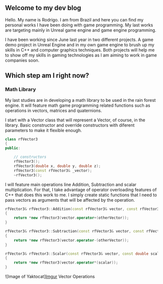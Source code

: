 ## Welcome to my dev blog

Hello. My name is Rodrigo. I am from Brazil and here you can find my personal works I have been doing with game programming.
My last works are targeting mainly in Unreal game engine and game engine programming.

I have been working since June last year in two different projects. A game demo project in Unreal Engine and in my own game engine to brush up my skills in C++ and computer graphics techniques. Both projects will help me to show off my skills in gaming technologies as I am aiming to work in game companies soon.

## Which step am I right now?
### Math Library

My last studies are in developing a math library to be used in the rain forest engine. It will feature math game programming related functions such as operations in vectors, matrices and quaternions.

I start with a Vector class that will represent a Vector, of course, in the library. Basic constructor and override constructors with diferent parameters to make it flexible enough.

```c++
class rfVector3
{
public:

	// constructors
	rfVector3();
	rfVector3(double x, double y, double z);
	rfVector3(const rfVector3& _vector);
	~rfVector3();
```

I will feature main operations line Addition, Subtraction and scalar multiplication. For that, I take advantage of operator overloading features of C++ that does this work to me. I simply create static functions that I need to pass vectors as arguments that will be affected by the operation.

```c++
rfVector3& rfVector3::Addition(const rfVector3& vector, const rfVector3& otherVector)
{
	return *new rfVector3(vector.operator+(otherVector));
}

rfVector3& rfVector3::Subtraction(const rfVector3& vector, const rfVector3& otherVector)
{
	return *new rfVector3(vector.operator-(otherVector));
}

rfVector3& rfVector3::Scalar(const rfVector3& vector, const double scalar)
{
	return *new rfVector3(vector.operator*(scalar));
}
```
![Image of Yaktocat][Imgur](https://i.imgur.com/pGvfKR9.png)
Vector Operations
